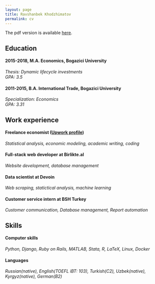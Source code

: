 ```yaml
---
layout: page
title: Ravshanbek Khodzhimatov
permalink: cv
---
```


The pdf version is available [here](/assets/cv.pdf).

## Education

#### 2015-2018, M.A. Economics, **Bogazici University**
_Thesis: Dynamic lifecycle investments_  
_GPA: 3.5_
#### 2011-2015, B.A. International Trade, **Bogazici University**
_Specialization: Economics_  
_GPA: 3.31_



## Work experience

#### Freelance economist ([Upwork profile](http://www.upwork.com/freelancers/~0162b27256ebe8d1db))
_Statistical analysis, economic modeling, academic writing, coding_
#### Full-stack web developer at **Birlikte.al**
_Website development, database management_  
#### Data scientist at **Devoin**
_Web scraping, statictical analysis, machine learning_  
#### Customer service intern at **BSH Turkey**
_Customer communication, Database management, Report automation_
## Skills
#### Computer skills
_Python, Django, Ruby on Rails, MATLAB, Stata, R, LaTeX, Linux, Docker_
#### Languages
_Russian(native), English(TOEFL iBT: 103), Turkish(C2), Uzbek(native), Kyrgyz(native), German(B2)_
